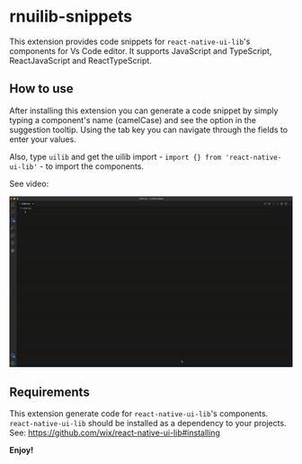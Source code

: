 # rnuilib-snippets

This extension provides code snippets for `react-native-ui-lib`'s components for Vs Code editor.
It supports JavaScript and TypeScript, ReactJavaScript and ReactTypeScript.

## How to use

After installing this extension you can generate a code snippet by simply typing a component's name (camelCase) and see the option in the suggestion tooltip.
Using the tab key you can navigate through the fields to enter your values.

Also, type `uilib` and get the uilib import - `import {} from 'react-native-ui-lib'` - to import the components.

See video:

![Extension usage](assets/usage.gif)

## Requirements

This extension generate code for `react-native-ui-lib`'s components. `react-native-ui-lib` should be installed as a dependency to your projects. See: https://github.com/wix/react-native-ui-lib#installing


**Enjoy!**
